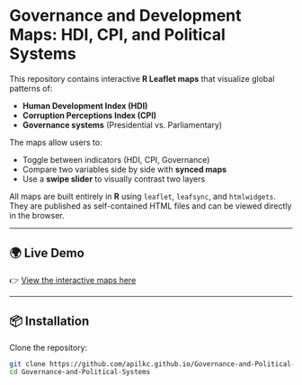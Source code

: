 # Governance and Development Maps: HDI, CPI, and Political Systems

This repository contains interactive **R Leaflet maps** that visualize global patterns of:

- **Human Development Index (HDI)**  
- **Corruption Perceptions Index (CPI)**  
- **Governance systems** (Presidential vs. Parliamentary)

The maps allow users to:
- Toggle between indicators (HDI, CPI, Governance)  
- Compare two variables side by side with **synced maps**  
- Use a **swipe slider** to visually contrast two layers  

All maps are built entirely in **R** using `leaflet`, `leafsync`, and `htmlwidgets`.  
They are published as self-contained HTML files and can be viewed directly in the browser.

---

## 🌍 Live Demo
👉 [View the interactive maps here]([https://apilkc.github.io/Governance-and-Political-Systems](https://apilkc.github.io/governance_world/governance_dev.html))

---

## 📦 Installation
Clone the repository:
```bash
git clone https://github.com/apilkc.github.io/Governance-and-Political-Systems.git
cd Governance-and-Political-Systems
